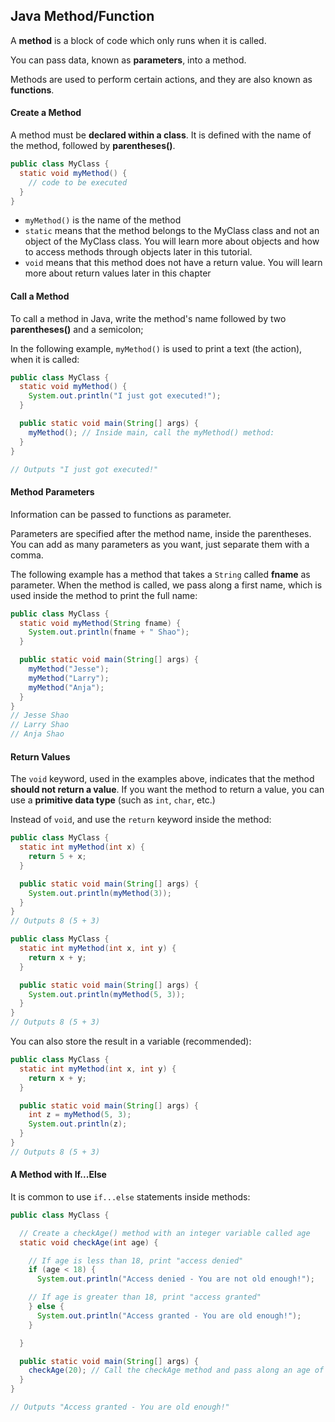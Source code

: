 ## Java Method/Function

A __method__ is a block of code which only runs when it is called.

You can pass data, known as __parameters__, into a method.

Methods are used to perform certain actions, and they are also known as __functions__.

#### Create a Method

A method must be __declared within a class__. It is defined with the name of the method, followed by __parentheses()__.

```java
public class MyClass {
  static void myMethod() {
    // code to be executed
  }
}
```

- `myMethod()` is the name of the method
- `static` means that the method belongs to the MyClass class and not an object of the MyClass class. You will learn more about objects and how to access methods through objects later in this tutorial.
- `void` means that this method does not have a return value. You will learn more about return values later in this chapter

#### Call a Method

To call a method in Java, write the method's name followed by two __parentheses()__ and a semicolon;

In the following example, `myMethod()` is used to print a text (the action), when it is called:

```java
public class MyClass {
  static void myMethod() {
    System.out.println("I just got executed!");
  }

  public static void main(String[] args) {
    myMethod(); // Inside main, call the myMethod() method:
  }
}

// Outputs "I just got executed!"

```


#### Method Parameters

Information can be passed to functions as parameter.

Parameters are specified after the method name, inside the parentheses. You can add as many parameters as you want, just separate them with a comma.

The following example has a method that takes a `String` called __fname__ as parameter. When the method is called, we pass along a first name, which is used inside the method to print the full name:

```java
public class MyClass {
  static void myMethod(String fname) {
    System.out.println(fname + " Shao");
  }

  public static void main(String[] args) {
    myMethod("Jesse");
    myMethod("Larry");
    myMethod("Anja");
  }
}
// Jesse Shao
// Larry Shao
// Anja Shao
```


#### Return Values

The `void` keyword, used in the examples above, indicates that the method __should not return a value__. If you want the method to return a value, you can use a __primitive data type__ (such as `int`, `char`, etc.) 

Instead of `void`, and use the `return` keyword inside the method:

```java
public class MyClass {
  static int myMethod(int x) {
    return 5 + x;
  }

  public static void main(String[] args) {
    System.out.println(myMethod(3));
  }
}
// Outputs 8 (5 + 3)

public class MyClass {
  static int myMethod(int x, int y) {
    return x + y;
  }

  public static void main(String[] args) {
    System.out.println(myMethod(5, 3));
  }
}
// Outputs 8 (5 + 3)
```

You can also store the result in a variable (recommended):

```java
public class MyClass {
  static int myMethod(int x, int y) {
    return x + y;
  }

  public static void main(String[] args) {
    int z = myMethod(5, 3);
    System.out.println(z);
  }
}
// Outputs 8 (5 + 3)
```

#### A Method with If...Else

It is common to use `if...else` statements inside methods:

```java
public class MyClass {

  // Create a checkAge() method with an integer variable called age
  static void checkAge(int age) {

    // If age is less than 18, print "access denied"
    if (age < 18) {
      System.out.println("Access denied - You are not old enough!"); 

    // If age is greater than 18, print "access granted"
    } else {
      System.out.println("Access granted - You are old enough!"); 
    }

  } 

  public static void main(String[] args) { 
    checkAge(20); // Call the checkAge method and pass along an age of 20
  } 
}

// Outputs "Access granted - You are old enough!"
```

